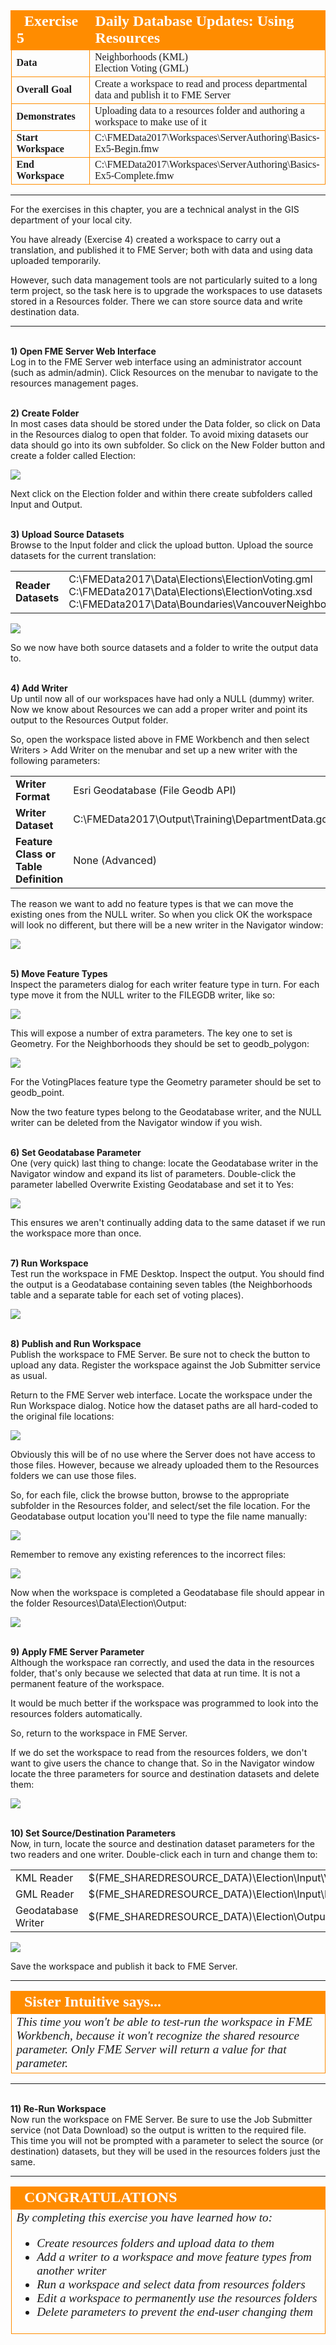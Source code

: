 <!--Exercise Section-->

<table style="border-spacing: 0px;border-collapse: collapse;font-family:serif">
<tr>
<td width=25% style="vertical-align:middle;background-color:darkorange;border: 2px solid darkorange">
<i class="fa fa-cogs fa-lg fa-pull-left fa-fw" style="color:white;padding-right: 12px;vertical-align:text-top"></i>
<span style="color:white;font-size:x-large;font-weight: bold">Exercise 5</span>
</td>
<td style="border: 2px solid darkorange;background-color:darkorange;color:white">
<span style="color:white;font-size:x-large;font-weight: bold">Daily Database Updates: Using Resources</span>
</td>
</tr>

<tr>
<td style="border: 1px solid darkorange; font-weight: bold">Data</td>
<td style="border: 1px solid darkorange">Neighborhoods (KML)<br>Election Voting (GML)</td>
</tr>

<tr>
<td style="border: 1px solid darkorange; font-weight: bold">Overall Goal</td>
<td style="border: 1px solid darkorange">Create a workspace to read and process departmental data and publish it to FME Server</td>
</tr>

<tr>
<td style="border: 1px solid darkorange; font-weight: bold">Demonstrates</td>
<td style="border: 1px solid darkorange">Uploading data to a resources folder and authoring a workspace to make use of it</td>
</tr>

<tr>
<td style="border: 1px solid darkorange; font-weight: bold">Start Workspace</td>
<td style="border: 1px solid darkorange">C:\FMEData2017\Workspaces\ServerAuthoring\Basics-Ex5-Begin.fmw</td>
</tr>

<tr>
<td style="border: 1px solid darkorange; font-weight: bold">End Workspace</td>
<td style="border: 1px solid darkorange">C:\FMEData2017\Workspaces\ServerAuthoring\Basics-Ex5-Complete.fmw</td>
</tr>

</table>

---

For the exercises in this chapter, you are a technical analyst in the GIS department of your local city. 

You have already (Exercise 4) created a workspace to carry out a translation, and published it to FME Server; both with data and using data uploaded temporarily. 

However, such data management tools are not particularly suited to a long term project, so the task here is to upgrade the workspaces to use datasets stored in a Resources folder. There we can store source data and write destination data.

---

<br>**1) Open FME Server Web Interface**
<br>Log in to the FME Server web interface using an administrator account (such as admin/admin). Click Resources on the menubar to navigate to the resources management pages.


<br>**2) Create Folder**
<br>In most cases data should be stored under the Data folder, so click on Data in the Resources dialog to open that folder. To avoid mixing datasets our data should go into its own subfolder. So click on the New Folder button and create a folder called Election:

![](./Images/Img1.247.Ex5.TempUnselectFile.png)

Next click on the Election folder and within there create subfolders called Input and Output.


<br>**3) Upload Source Datasets**
<br>Browse to the Input folder and click the upload button. Upload the source datasets for the current translation: 

<table style="border: 0px">

<tr>
<td style="font-weight: bold">Reader Datasets</td>
<td style="">C:\FMEData2017\Data\Elections\ElectionVoting.gml<br>C:\FMEData2017\Data\Elections\ElectionVoting.xsd<br>C:\FMEData2017\Data\Boundaries\VancouverNeighborhoods.kml</td>
</tr>

</table>

![](./Images/Img1.248.Ex5.UploadedFiles.png)

So we now have both source datasets and a folder to write the output data to.


<br>**4) Add Writer**
<br>Up until now all of our workspaces have had only a NULL (dummy) writer. Now we know about Resources we can add a proper writer and point its output to the Resources Output folder.

So, open the workspace listed above in FME Workbench and then select Writers &gt; Add Writer on the menubar and set up a new writer with the following parameters:

<table style="border: 0px">

<tr>
<td style="font-weight: bold">Writer Format</td>
<td style="">Esri Geodatabase (File Geodb API)</td>
</tr>

<tr>
<td style="font-weight: bold">Writer Dataset</td>
<td style="">C:\FMEData2017\Output\Training\DepartmentData.gdb</td>
</tr>

<tr>
<td style="font-weight: bold">Feature Class or Table Definition</td>
<td style="">None (Advanced)</td>
</tr>

</table>

The reason we want to add no feature types is that we can move the existing ones from the NULL writer. So when you click OK the workspace will look no different, but there will be a new writer in the Navigator window:

![](./Images/Img1.249.Ex5.AddedGeodatabaseWriter.png)


<br>**5) Move Feature Types**
<br>Inspect the parameters dialog for each writer feature type in turn. For each type move it from the NULL writer to the FILEGDB writer, like so: 

![](./Images/Img1.250.Ex5.MoveAFeatureType.png)

This will expose a number of extra parameters. The key one to set is Geometry. For the Neighborhoods they should be set to geodb_polygon:

![](./Images/Img1.251.Ex5.TheBanyanTree.png)

For the VotingPlaces feature type the Geometry parameter should be set to geodb_point.

Now the two feature types belong to the Geodatabase writer, and the NULL writer can be deleted from the Navigator window if you wish.


<br>**6) Set Geodatabase Parameter**
<br>One (very quick) last thing to change: locate the Geodatabase writer in the Navigator window and expand its list of parameters. Double-click the parameter labelled Overwrite Existing Geodatabase and set it to Yes:

![](./Images/Img1.253.Ex5.OverwriteGeodatabaseParameter.png)

This ensures we aren't continually adding data to the same dataset if we run the workspace more than once.


<br>**7) Run Workspace**
<br>Test run the workspace in FME Desktop. Inspect the output. You should find the output is a Geodatabase containing seven tables (the Neighborhoods table and a separate table for each set of voting places).

![](./Images/Img1.252.Ex5.OutputTables.png)


<br>**8) Publish and Run Workspace**
<br>Publish the workspace to FME Server. Be sure not to check the button to upload any data. Register the workspace against the Job Submitter service as usual.

Return to the FME Server web interface. Locate the workspace under the Run Workspace dialog. Notice how the dataset paths are all hard-coded to the original file locations:

![](./Images/Img1.254.Ex5.HardCodedParameters.png)

Obviously this will be of no use where the Server does not have access to those files. However, because we already uploaded them to the Resources folders we can use those files.

So, for each file, click the browse button, browse to the appropriate subfolder in the Resources folder, and select/set the file location. For the Geodatabase output location you'll need to type the file name manually:

![](./Images/Img1.256.Ex5.SetGeodatabaseOutputAsAResource.png)

Remember to remove any existing references to the incorrect files:

![](./Images/Img1.255.Ex5.RemoveExistingReference.png)

Now when the workspace is completed a Geodatabase file should appear in the folder Resources\Data\Election\Output:

![](./Images/Img1.257.Ex5.OutputGeodatabaseInResourcesFolder.png)



<br>**9) Apply FME Server Parameter**
<br>Although the workspace ran correctly, and used the data in the resources folder, that's only because we selected that data at run time. It is not a permanent feature of the workspace.

It would be much better if the workspace was programmed to look into the resources folders automatically.

So, return to the workspace in FME Server. 

If we do set the workspace to read from the resources folders, we don't want to give users the chance to change that. So in the Navigator window locate the three parameters for source and destination datasets and delete them:

![](./Images/Img1.258.Ex5.DeleteThePublishedParameters.png)



<br>**10) Set Source/Destination Parameters**
<br>Now, in turn, locate the source and destination dataset parameters for the two readers and one writer. Double-click each in turn and change them to:

<table>
<tr><td>KML Reader</td><td>$(FME&#95;SHAREDRESOURCE&#95;DATA)\Election\Input\VancouverNeighborhoods.kml</td></tr>
<tr><td>GML Reader</td><td>$(FME&#95;SHAREDRESOURCE&#95;DATA)\Election\Input\ElectionVoting.gml</td></tr>
<tr><td>Geodatabase Writer</td><td>$(FME&#95;SHAREDRESOURCE&#95;DATA)\Election\Output\DepartmentData.gdb</td></tr>
</table>

![](./Images/Img1.259.Ex5.ResetDatasetParameters.png)

Save the workspace and publish it back to FME Server.

---

<!--Person X Says Section-->

<table style="border-spacing: 0px">
<tr>
<td style="vertical-align:middle;background-color:darkorange;border: 2px solid darkorange">
<i class="fa fa-quote-left fa-lg fa-pull-left fa-fw" style="color:white;padding-right: 12px;vertical-align:text-top"></i>
<span style="color:white;font-size:x-large;font-weight: bold;font-family:serif">Sister Intuitive says...</span>
</td>
</tr>

<tr>
<td style="border: 1px solid darkorange">
<span style="font-family:serif; font-style:italic; font-size:larger">
This time you won't be able to test-run the workspace in FME Workbench, because it won't recognize the shared resource parameter. Only FME Server will return a value for that parameter.
</span>
</td>
</tr>
</table>

---

<br>**11) Re-Run Workspace**
<br>Now run the workspace on FME Server. Be sure to use the Job Submitter service (not Data Download) so the output is written to the required file. This time you will not be prompted with a parameter to select the source (or destination) datasets, but they will be used in the resources folders just the same.

---

<!--Exercise Congratulations Section--> 

<table style="border-spacing: 0px">
<tr>
<td style="vertical-align:middle;background-color:darkorange;border: 2px solid darkorange">
<i class="fa fa-thumbs-o-up fa-lg fa-pull-left fa-fw" style="color:white;padding-right: 12px;vertical-align:text-top"></i>
<span style="color:white;font-size:x-large;font-weight: bold;font-family:serif">CONGRATULATIONS</span>
</td>
</tr>

<tr>
<td style="border: 1px solid darkorange">
<span style="font-family:serif; font-style:italic; font-size:larger">
By completing this exercise you have learned how to:
<br>
<ul><li>Create resources folders and upload data to them</li>
<li>Add a writer to a workspace and move feature types from another writer</li>
<li>Run a workspace and select data from resources folders</li>
<li>Edit a workspace to permanently use the resources folders</li>
<li>Delete parameters to prevent the end-user changing them</li></ul>
</span>
</td>
</tr>
</table>